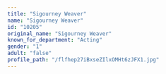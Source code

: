 ```yaml
---
title: "Sigourney Weaver"
name: "Sigourney Weaver"
id: "10205"
original_name: "Sigourney Weaver"
known_for_department: "Acting"
gender: "1"
adult: "false"
profile_path: "/flfhep27iBxseZIlxOMHt6zJFX1.jpg"
---
```

